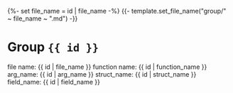 {%- set file_name = id | file_name -%}
{{- template.set_file_name("group/" ~ file_name ~ ".md") -}}
# Group  `{{ id }}`

file name: {{ id | file_name }}
function name: {{ id | function_name }}
arg_name: {{ id | arg_name }}
struct_name: {{ id | struct_name }}
field_name: {{ id | field_name }}

